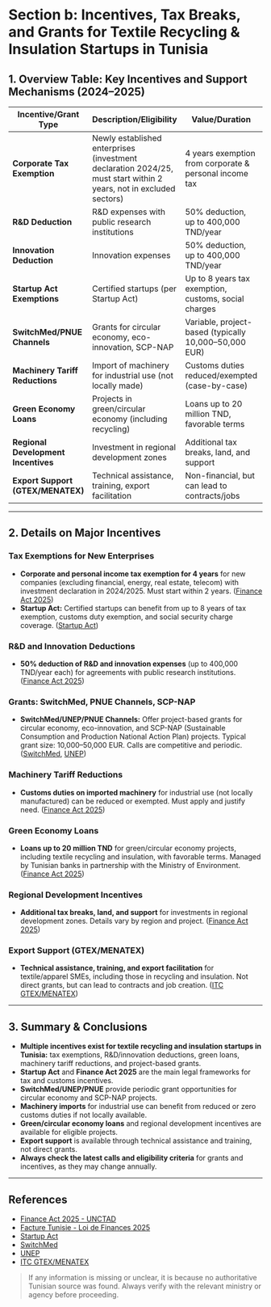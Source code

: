 # Section b: Incentives, Tax Breaks, and Grants for Textile Recycling & Insulation Startups in Tunisia

## 1. Overview Table: Key Incentives and Support Mechanisms (2024–2025)

| Incentive/Grant Type                | Description/Eligibility                                      | Value/Duration                        | Source/Reference |
|-------------------------------------|-------------------------------------------------------------|---------------------------------------|------------------|
| **Corporate Tax Exemption**         | Newly established enterprises (investment declaration 2024/25, must start within 2 years, not in excluded sectors) | 4 years exemption from corporate & personal income tax | [Finance Act 2025](https://investmentpolicy.unctad.org/investment-policy-monitor/measures/4932/tunisia-increases-the-corporate-income-tax-and-introduces-incentives-for-new-investments-and-r-d) |
| **R&D Deduction**                   | R&D expenses with public research institutions               | 50% deduction, up to 400,000 TND/year | [Finance Act 2025](https://investmentpolicy.unctad.org/investment-policy-monitor/measures/4932/tunisia-increases-the-corporate-income-tax-and-introduces-incentives-for-new-investments-and-r-d) |
| **Innovation Deduction**            | Innovation expenses                                          | 50% deduction, up to 400,000 TND/year | [Finance Act 2025](https://investmentpolicy.unctad.org/investment-policy-monitor/measures/4932/tunisia-increases-the-corporate-income-tax-and-introduces-incentives-for-new-investments-and-r-d) |
| **Startup Act Exemptions**          | Certified startups (per Startup Act)                        | Up to 8 years tax exemption, customs, social charges | [Startup Act](https://www.startupact.tn/) |
| **SwitchMed/PNUE Channels**         | Grants for circular economy, eco-innovation, SCP-NAP         | Variable, project-based (typically 10,000–50,000 EUR) | [SwitchMed](https://switchmed.eu/), [UNEP](https://www.unep.org/) |
| **Machinery Tariff Reductions**     | Import of machinery for industrial use (not locally made)    | Customs duties reduced/exempted (case-by-case) | [Finance Act 2025](https://facture-tunisie.com/411/fr/38/reglementations/principales-dispositions-de-la-loi-de-finances-2025) |
| **Green Economy Loans**             | Projects in green/circular economy (including recycling)     | Loans up to 20 million TND, favorable terms | [Finance Act 2025](https://facture-tunisie.com/411/fr/38/reglementations/principales-dispositions-de-la-loi-de-finances-2025) |
| **Regional Development Incentives** | Investment in regional development zones                     | Additional tax breaks, land, and support | [Finance Act 2025](https://facture-tunisie.com/411/fr/38/reglementations/principales-dispositions-de-la-loi-de-finances-2025) |
| **Export Support (GTEX/MENATEX)**   | Technical assistance, training, export facilitation          | Non-financial, but can lead to contracts/jobs | [ITC GTEX/MENATEX](https://www.intracen.org/news-and-events/news/new-boost-for-the-tunisian-textile-and-apparel-industry) |

---

## 2. Details on Major Incentives

### Tax Exemptions for New Enterprises
- **Corporate and personal income tax exemption for 4 years** for new companies (excluding financial, energy, real estate, telecom) with investment declaration in 2024/2025. Must start within 2 years. ([Finance Act 2025](https://investmentpolicy.unctad.org/investment-policy-monitor/measures/4932/tunisia-increases-the-corporate-income-tax-and-introduces-incentives-for-new-investments-and-r-d))
- **Startup Act:** Certified startups can benefit from up to 8 years of tax exemption, customs duty exemption, and social security charge coverage. ([Startup Act](https://www.startupact.tn/))

### R&D and Innovation Deductions
- **50% deduction of R&D and innovation expenses** (up to 400,000 TND/year each) for agreements with public research institutions. ([Finance Act 2025](https://investmentpolicy.unctad.org/investment-policy-monitor/measures/4932/tunisia-increases-the-corporate-income-tax-and-introduces-incentives-for-new-investments-and-r-d))

### Grants: SwitchMed, PNUE Channels, SCP-NAP
- **SwitchMed/UNEP/PNUE Channels:** Offer project-based grants for circular economy, eco-innovation, and SCP-NAP (Sustainable Consumption and Production National Action Plan) projects. Typical grant size: 10,000–50,000 EUR. Calls are competitive and periodic. ([SwitchMed](https://switchmed.eu/), [UNEP](https://www.unep.org/))

### Machinery Tariff Reductions
- **Customs duties on imported machinery** for industrial use (not locally manufactured) can be reduced or exempted. Must apply and justify need. ([Finance Act 2025](https://facture-tunisie.com/411/fr/38/reglementations/principales-dispositions-de-la-loi-de-finances-2025))

### Green Economy Loans
- **Loans up to 20 million TND** for green/circular economy projects, including textile recycling and insulation, with favorable terms. Managed by Tunisian banks in partnership with the Ministry of Environment. ([Finance Act 2025](https://facture-tunisie.com/411/fr/38/reglementations/principales-dispositions-de-la-loi-de-finances-2025))

### Regional Development Incentives
- **Additional tax breaks, land, and support** for investments in regional development zones. Details vary by region and project. ([Finance Act 2025](https://facture-tunisie.com/411/fr/38/reglementations/principales-dispositions-de-la-loi-de-finances-2025))

### Export Support (GTEX/MENATEX)
- **Technical assistance, training, and export facilitation** for textile/apparel SMEs, including those in recycling and insulation. Not direct grants, but can lead to contracts and job creation. ([ITC GTEX/MENATEX](https://www.intracen.org/news-and-events/news/new-boost-for-the-tunisian-textile-and-apparel-industry))

---

## 3. Summary & Conclusions
- **Multiple incentives exist for textile recycling and insulation startups in Tunisia:** tax exemptions, R&D/innovation deductions, green loans, machinery tariff reductions, and project-based grants.
- **Startup Act** and **Finance Act 2025** are the main legal frameworks for tax and customs incentives.
- **SwitchMed/UNEP/PNUE** provide periodic grant opportunities for circular economy and SCP-NAP projects.
- **Machinery imports** for industrial use can benefit from reduced or zero customs duties if not locally available.
- **Green/circular economy loans** and regional development incentives are available for eligible projects.
- **Export support** is available through technical assistance and training, not direct grants.
- **Always check the latest calls and eligibility criteria** for grants and incentives, as they may change annually.

---

## References
- [Finance Act 2025 - UNCTAD](https://investmentpolicy.unctad.org/investment-policy-monitor/measures/4932/tunisia-increases-the-corporate-income-tax-and-introduces-incentives-for-new-investments-and-r-d)
- [Facture Tunisie - Loi de Finances 2025](https://facture-tunisie.com/411/fr/38/reglementations/principales-dispositions-de-la-loi-de-finances-2025)
- [Startup Act](https://www.startupact.tn/)
- [SwitchMed](https://switchmed.eu/)
- [UNEP](https://www.unep.org/)
- [ITC GTEX/MENATEX](https://www.intracen.org/news-and-events/news/new-boost-for-the-tunisian-textile-and-apparel-industry)

> If any information is missing or unclear, it is because no authoritative Tunisian source was found. Always verify with the relevant ministry or agency before proceeding. 